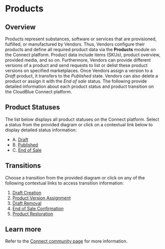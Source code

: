 # Products
## Overview
Products represent substances, software or services that are provisioned, fulfilled, or
manufactured by Vendors. Thus, Vendors configure their products and define all required product data via the **Products** module on the Connect platform. Product data include items (SKUs), product overview, provided media, and so on. Furthermore, Vendors can provide different versions of a product and send requests to list or delist these product versions on specified marketplaces. 
Once Vendors assign a version to a *Draft* product, it transfers to the *Published* state. Vendors can also delete a product or assign it with the *End of sale* status. The following provide detailed information about each product status and product transition on the CloudBlue Connect platform.
## Product Statuses
The list below displays all product statuses on the Connect platform. Select a status from the provided diagram or click on a contextual link below to display detailed status information:

* A.  [Draft](s-a-draft.html)
* B.  [Published](s-b-listed.html)
* C.  [End of Sale](s-c-endsale.html)

## Transitions
Choose a transition from the provided diagram or click on any of the following contextual links to access transition information:

1. [Draft Creation](t-1-new-draft.html)
2. [Product Version Assignment](t-2-draft-pub.html)
3. [Draft Removal](t-3-draft-del.html)
4. [End of Sale Confirmation](t-5-pub-end.html)
5. [Product Restoration](t-6-end-pub.html)
## Learn more
Refer to the [Connect community page](https://connect.cloudblue.com/community/modules/products/) for more information.

